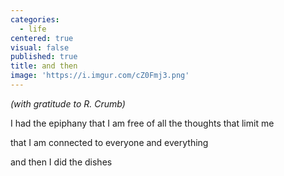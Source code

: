 ```yaml
---
categories:
  - life
centered: true
visual: false
published: true
title: and then
image: 'https://i.imgur.com/cZ0Fmj3.png'
---
```

_(with gratitude to R. Crumb)_

I had the epiphany
that I am free
of all the thoughts 
that limit me

that I am connected
to everyone 
and everything

and then 
I did the dishes
